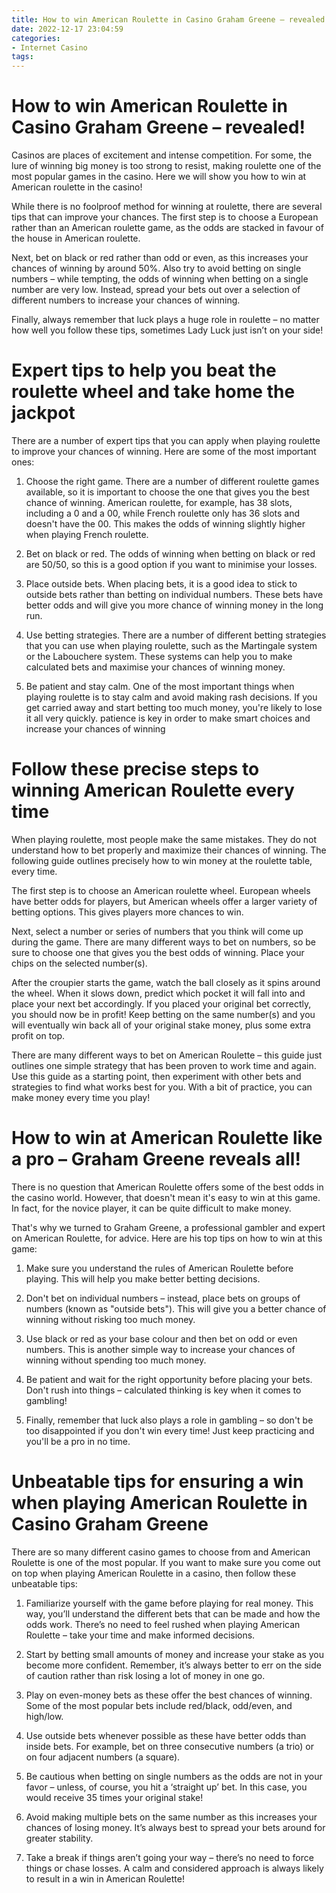 ```yaml
---
title: How to win American Roulette in Casino Graham Greene – revealed!
date: 2022-12-17 23:04:59
categories:
- Internet Casino
tags:
---
```



#  How to win American Roulette in Casino Graham Greene – revealed!

Casinos are places of excitement and intense competition. For some, the lure of winning big money is too strong to resist, making roulette one of the most popular games in the casino. Here we will show you how to win at American roulette in the casino!

While there is no foolproof method for winning at roulette, there are several tips that can improve your chances. The first step is to choose a European rather than an American roulette game, as the odds are stacked in favour of the house in American roulette.

Next, bet on black or red rather than odd or even, as this increases your chances of winning by around 50%. Also try to avoid betting on single numbers – while tempting, the odds of winning when betting on a single number are very low. Instead, spread your bets out over a selection of different numbers to increase your chances of winning.

Finally, always remember that luck plays a huge role in roulette – no matter how well you follow these tips, sometimes Lady Luck just isn’t on your side!

#  Expert tips to help you beat the roulette wheel and take home the jackpot 

There are a number of expert tips that you can apply when playing roulette to improve your chances of winning. Here are some of the most important ones:

1. Choose the right game. There are a number of different roulette games available, so it is important to choose the one that gives you the best chance of winning. American roulette, for example, has 38 slots, including a 0 and a 00, while French roulette only has 36 slots and doesn't have the 00. This makes the odds of winning slightly higher when playing French roulette.

2. Bet on black or red. The odds of winning when betting on black or red are 50/50, so this is a good option if you want to minimise your losses.

3. Place outside bets. When placing bets, it is a good idea to stick to outside bets rather than betting on individual numbers. These bets have better odds and will give you more chance of winning money in the long run.

4. Use betting strategies. There are a number of different betting strategies that you can use when playing roulette, such as the Martingale system or the Labouchere system. These systems can help you to make calculated bets and maximise your chances of winning money.

5. Be patient and stay calm. One of the most important things when playing roulette is to stay calm and avoid making rash decisions. If you get carried away and start betting too much money, you're likely to lose it all very quickly. patience is key in order to make smart choices and increase your chances of winning

#  Follow these precise steps to winning American Roulette every time 

When playing roulette, most people make the same mistakes. They do not understand how to bet properly and maximize their chances of winning. The following guide outlines precisely how to win money at the roulette table, every time.

The first step is to choose an American roulette wheel. European wheels have better odds for players, but American wheels offer a larger variety of betting options. This gives players more chances to win.

Next, select a number or series of numbers that you think will come up during the game. There are many different ways to bet on numbers, so be sure to choose one that gives you the best odds of winning. Place your chips on the selected number(s).

After the croupier starts the game, watch the ball closely as it spins around the wheel. When it slows down, predict which pocket it will fall into and place your next bet accordingly. If you placed your original bet correctly, you should now be in profit! Keep betting on the same number(s) and you will eventually win back all of your original stake money, plus some extra profit on top.

There are many different ways to bet on American Roulette – this guide just outlines one simple strategy that has been proven to work time and again. Use this guide as a starting point, then experiment with other bets and strategies to find what works best for you. With a bit of practice, you can make money every time you play!

#  How to win at American Roulette like a pro – Graham Greene reveals all! 

There is no question that American Roulette offers some of the best odds in the casino world. However, that doesn't mean it's easy to win at this game. In fact, for the novice player, it can be quite difficult to make money. 

That's why we turned to Graham Greene, a professional gambler and expert on American Roulette, for advice. Here are his top tips on how to win at this game: 

1. Make sure you understand the rules of American Roulette before playing. This will help you make better betting decisions. 

2. Don't bet on individual numbers – instead, place bets on groups of numbers (known as "outside bets"). This will give you a better chance of winning without risking too much money. 

3. Use black or red as your base colour and then bet on odd or even numbers. This is another simple way to increase your chances of winning without spending too much money. 

4. Be patient and wait for the right opportunity before placing your bets. Don't rush into things – calculated thinking is key when it comes to gambling! 

5. Finally, remember that luck also plays a role in gambling – so don't be too disappointed if you don't win every time! Just keep practicing and you'll be a pro in no time.

#  Unbeatable tips for ensuring a win when playing American Roulette in Casino Graham Greene

There are so many different casino games to choose from and American Roulette is one of the most popular. If you want to make sure you come out on top when playing American Roulette in a casino, then follow these unbeatable tips:

1. Familiarize yourself with the game before playing for real money. This way, you’ll understand the different bets that can be made and how the odds work. There’s no need to feel rushed when playing American Roulette – take your time and make informed decisions.

2. Start by betting small amounts of money and increase your stake as you become more confident. Remember, it’s always better to err on the side of caution rather than risk losing a lot of money in one go.

3. Play on even-money bets as these offer the best chances of winning. Some of the most popular bets include red/black, odd/even, and high/low.

4. Use outside bets whenever possible as these have better odds than inside bets. For example, bet on three consecutive numbers (a trio) or on four adjacent numbers (a square).

5. Be cautious when betting on single numbers as the odds are not in your favor – unless, of course, you hit a ‘straight up’ bet. In this case, you would receive 35 times your original stake!

6. Avoid making multiple bets on the same number as this increases your chances of losing money. It’s always best to spread your bets around for greater stability.

7. Take a break if things aren’t going your way – there’s no need to force things or chase losses. A calm and considered approach is always likely to result in a win in American Roulette!